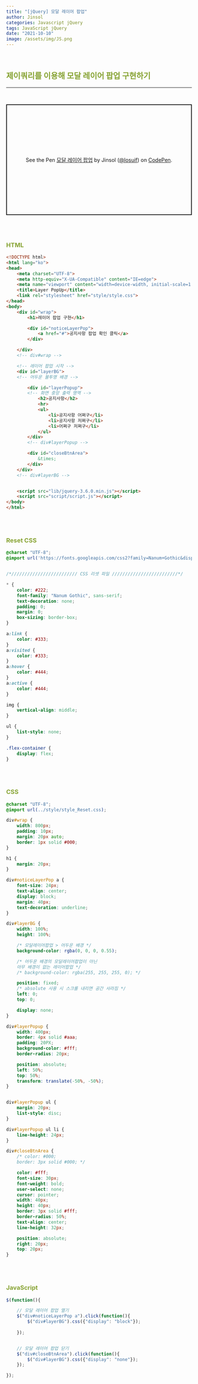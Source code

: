 ```yaml
---
title: "[jQuery] 모달 레이어 팝업"
author: Jinsol
categories: Javascript jQuery
tags: JavaScript jQuery
date: "2021-10-10"
image: /assets/img/JS.png
---
```


<br>

## <span style="color:#87a333">제이쿼리를 이용해 모달 레이어 팝업 구현하기</span>

<hr>
<br>

<p class="codepen" data-height="300" data-default-tab="html,result" data-slug-hash="VwzwrQe" data-user="losuif" style="height: 300px; box-sizing: border-box; display: flex; align-items: center; justify-content: center; border: 2px solid; margin: 1em 0; padding: 1em;">
  <span>See the Pen <a href="https://codepen.io/losuif/pen/VwzwrQe">
  모달 레이어 팝업</a> by Jinsol (<a href="https://codepen.io/losuif">@losuif</a>)
  on <a href="https://codepen.io">CodePen</a>.</span>
</p>
<script async src="https://cpwebassets.codepen.io/assets/embed/ei.js"></script>

<br><br>

### <span style="color:#87a333">HTML</span>

```html
<!DOCTYPE html>
<html lang="ko">
<head>
    <meta charset="UTF-8">
    <meta http-equiv="X-UA-Compatible" content="IE=edge">
    <meta name="viewport" content="width=device-width, initial-scale=1.0">
    <title>Layer PopUp</title>
    <link rel="stylesheet" href="style/style.css">
</head>
<body>
    <div id="wrap">
        <h1>레이어 팝업 구현</h1>

        <div id="noticeLayerPop">
            <a href="#">공지사항 팝업 확인 클릭</a>    
        </div>

    </div>
    <!-- div#wrap -->

    <!-- 레이어 팝업 시작 -->
    <div id="layerBG">
    <!-- 어두운 불투명 배경 -->

        <div id="layerPopup">
        <!-- 화면 중앙 출력 영역 -->
            <h2>공지사항</h2>
            <hr>
            <ul>
                <li>공지사항 어쩌구</li>
                <li>공지사항 저쩌구</li>
                <li>어쩌구 저쩌구</li>
            </ul>
        </div>
        <!-- div#layerPopup -->

        <div id="closeBtnArea">
            &times;
        </div>
    </div>
    <!-- div#layerBG -->


    <script src="lib/jquery-3.6.0.min.js"></script>
    <script src="script/script.js"></script>
</body>
</html>
```

<br><br>

### <span style="color:#87a333">Reset CSS</span>


```css
@charset "UTF-8";
@import url('https://fonts.googleapis.com/css2?family=Nanum+Gothic&display=swap');


/*///////////////////////// CSS 리셋 파일 /////////////////////////*/

* {
    color: #222;   
    font-family: "Nanum Gothic", sans-serif;  
    text-decoration: none; 
    padding: 0;
    margin: 0;
    box-sizing: border-box;    
}

a:link {
    color: #333;
} 
a:visited {    
    color: #333;
} 
a:hover {
    color: #444;
} 
a:active {
    color: #444;
} 

img {
    vertical-align: middle;
}

ul {
    list-style: none;
}

.flex-container {
    display: flex;
}
```


<br><br>

### <span style="color:#87a333">CSS</span>

```css
@charset "UTF-8";
@import url(../style/style_Reset.css);

div#wrap {
    width: 800px;
    padding: 10px;
    margin: 20px auto;
    border: 1px solid #000;
}

h1 {
    margin: 20px;
}

div#noticeLayerPop a {
    font-size: 24px;
    text-align: center;   
    display: block;
    margin: 40px; 
    text-decoration: underline;
}

div#layerBG {
    width: 100%;
    height: 100%;

    /* 모달레이어팝업 > 어두운 배경 */
    background-color: rgba(0, 0, 0, 0.55);

    /* 어두운 배경의 모달레이어팝업이 아닌 
    아무 배경이 없는 레이어팝업 */
    /* background-color: rgba(255, 255, 255, 0); */

    position: fixed;
    /* absolute 사용 시 스크롤 내리면 공간 사라짐 */
    left: 0;
    top: 0;

    display: none;
}

div#layerPopup {
    width: 400px;
    border: 4px solid #aaa;
    padding: 20PX;
    background-color: #fff;
    border-radius: 20px;

    position: absolute;
    left: 50%;
    top: 50%;
    transform: translate(-50%, -50%);
}


div#layerPopup ul {
    margin: 20px;
    list-style: disc;
}

div#layerPopup ul li {
    line-height: 24px;
}

div#closeBtnArea {
    /* color: #000;
    border: 3px solid #000; */

    color: #fff;
    font-size: 30px;
    font-weight: bold;
    user-select: none;  
    cursor: pointer;  
    width: 40px;
    height: 40px;
    border: 3px solid #fff;
    border-radius: 50%;
    text-align: center;
    line-height: 32px;

    position: absolute;
    right: 20px;
    top: 20px;
}
```

<br><br>

### <span style="color:#87a333">JavaScript</span>

```javascript
$(function(){

    // 모달 레이어 팝업 열기
    $("div#noticeLayerPop a").click(function(){
        $("div#layerBG").css({"display": "block"});
    
    });


    // 모달 레이어 팝업 닫기
    $("div#closeBtnArea").click(function(){
        $("div#layerBG").css({"display": "none"});
    });

});
```